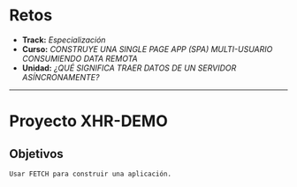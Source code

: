 # Retos
* **Track:** _Especialización_
* **Curso:** _CONSTRUYE UNA SINGLE PAGE APP (SPA) MULTI-USUARIO CONSUMIENDO DATA REMOTA_
* **Unidad:** _¿QUÉ SIGNIFICA TRAER DATOS DE UN SERVIDOR ASÍNCRONAMENTE?_

---

# Proyecto XHR-DEMO

## Objetivos

    Usar FETCH para construir una aplicación.